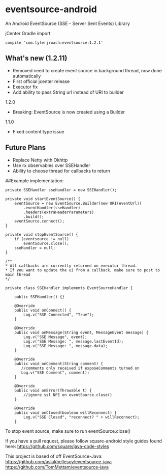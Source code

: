 # eventsource-android

An Android EventSource (SSE - Server Sent Events) Library

jCenter Gradle import

    compile 'com.tylerjroach:eventsource:1.2.1'
    
## What's new (1.2.11)
* Removed need to create event source in background thread, now done automatically
* First official jcenter release
* Executor fix
* Add ability to pass String url instead of URI to builder

1.2.0
* Breaking: EventSource is now created using a Builder

1.1.0
* Fixed content type issue
 
## Future Plans
* Replace Netty with Okhttp
* Use rx observables over SSEHandler
* Ability to choose thread for callbacks to return


##Example implementation:
    
    private SSEHandler sseHandler = new SSEHandler();
    
    private void startEventSource() {
        eventSource = new EventSource.Builder(new URI(eventUrl))
            .eventHandler(sseHandler)
            .headers(extraHeaderParameters)
            .build();
        eventSource.connect();
    }
           
    private void stopEventSource() {
        if (eventsource != null)
            eventSource.close();
        sseHandler = null;
    }
    
    /**
    * All callbacks are currently returned on executor thread. 
    * If you want to update the ui from a callback, make sure to post to main thread
    */

    private class SSEHandler implements EventSourceHandler {

        public SSEHandler() {}
        
        @Override
        public void onConnect() {
            Log.v("SSE Connected", "True");
        }

        @Override
        public void onMessage(String event, MessageEvent message) {
            Log.v("SSE Message", event);
            Log.v("SSE Message: ", message.lastEventId);
            Log.v("SSE Message: ", message.data);
        }

        @Override
        public void onComment(String comment) {
           //comments only received if exposeComments turned on
           Log.v("SSE Comment", comment);
        }

        @Override
        public void onError(Throwable t) {
            //ignore ssl NPE on eventSource.close()
        }

        @Override
        public void onClosed(boolean willReconnect) {
            Log.v("SSE Closed", "reconnect? " + willReconnect);
        }
        
To stop event source, make sure to run eventSource.close()

If you have a pull request, please follow square-android style guides found here: https://github.com/square/java-code-styles

This project is based of off EventSource-Java:
https://github.com/aslakhellesoy/eventsource-java
https://github.com/TomMettam/eventsource-java
